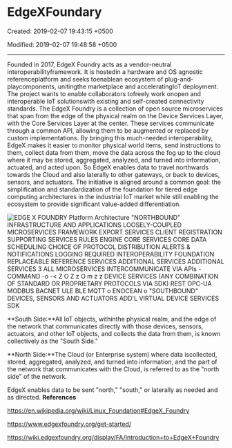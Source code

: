 # EdgeXFoundary

Created: 2019-02-07 19:43:15 +0500

Modified: 2019-02-07 19:48:58 +0500

---

Founded in 2017, EdgeX Foundry acts as a vendor-neutral interoperabilityframework. It is hostedin a hardware and OS agnostic referenceplatform and seeks toenablean ecosystem of plug-and-playcomponents, unitingthe marketplace and acceleratingIoT deployment. The project wants to enable collaborators tofreely work onopen and interoperable IoT solutionswith existing and self-created connectivity standards.
The EdgeX Foundry is a collection of open source microservices that span from the edge of the physical realm on the Device Services Layer, with the Core Services Layer at the center. These services communicate through a common API, allowing them to be augmented or replaced by custom implementations.
By bringing this much-needed interoperability, EdgeX makes it easier to monitor physical world items, send instructions to them, collect data from them, move the data across the fog up to the cloud where it may be stored, aggregated, analyzed, and turned into information, actuated, and acted upon. So EdgeX enables data to travel northwards towards the Cloud and also laterally to other gateways, or back to devices, sensors, and actuators.
The initiative is aligned around a common goal: the simplification and standardization of the foundation for tiered edge computing architectures in the industrial IoT market while still enabling the ecosystem to provide significant value-added differentiation.

![EDGE X FOUNDRY Platform Architecture "NORTHBOUND" INFRASTRUCTURE AND APPLICATIONS LOOSELY-COUPLED MICROSERVICES FRAMEWORK EXPORT SERVICES CLIENT REGISTRATION SUPPORTING SERVICES RULES ENGINE CORE SERVICES CORE DATA SCHEDULING CHOICE OF PROTOCOL DISTRIBUTION ALERTS & NOTIFICATIONS LOGGING REQUIRED INTEROPERABILITY FOUNDATION REPLACEABLE REFERENCE SERVICES ADDITIONAL SERVICES ADDITIONAL SERVICES 3 ALL MICROSERVICES INTERCOMMUNICATE VIA APIs - COMMAND -o -< Z O Z z O m z z DEVICE SERVICES (ANY COMBINATION OF STANDARD OR PROPRIETARY PROTOCOLS VIA SDK) REST OPC-UA MODBUS BACNET ULE BLE MQTT o ENOCEAN o "SOUTHBOUND" DEVICES, SENSORS AND ACTUATORS ADD'L VIRTUAL DEVICE SERVICES SDK ](media/EdgeXFoundary-image1.jpeg)

**South Side:**All IoT objects, withinthe physical realm, and the edge of the network that communicates directly with those devices, sensors, actuators, and other IoT objects, and collects the data from them, is known collectively as the "South Side."

**North Side:**The Cloud (or Enterprise system) where data iscollected, stored, aggregated, analyzed, and turned into information, and the part of the network that communicates with the Cloud, is referred to as the "north side" of the network.

EdgeX enables data to be sent "north," "south," or laterally as needed and as directed.
**References**

<https://en.wikipedia.org/wiki/Linux_Foundation#EdgeX_Foundry>

<https://www.edgexfoundry.org/get-started/>

<https://wiki.edgexfoundry.org/display/FA/Introduction+to+EdgeX+Foundry>

